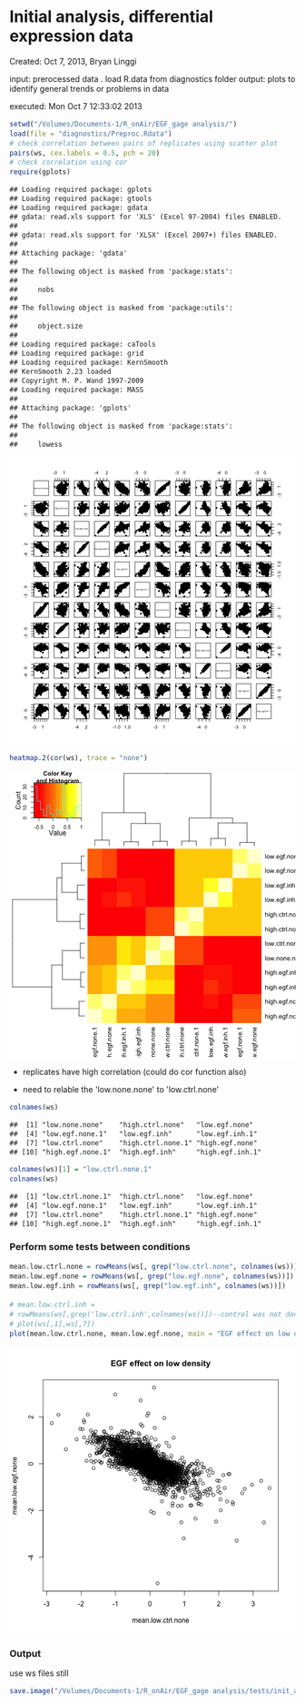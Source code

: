Initial analysis, differential expression data
========================================================
Created: Oct 7, 2013, Bryan Linggi  
 
input: prerocessed data . load R.data from diagnostics folder
output: plots to identify general trends or problems in data    

executed: Mon Oct  7 12:33:02 2013  


```r
setwd("/Volumes/Documents-1/R_onAir/EGF_gage analysis/")
load(file = "diagnostics/Preproc.Rdata")
# check correlation between pairs of replicates using scatter plot
pairs(ws, cex.labels = 0.5, pch = 20)
# check correlation using cor
require(gplots)
```

```
## Loading required package: gplots
## Loading required package: gtools
## Loading required package: gdata
## gdata: read.xls support for 'XLS' (Excel 97-2004) files ENABLED.
## 
## gdata: read.xls support for 'XLSX' (Excel 2007+) files ENABLED.
## 
## Attaching package: 'gdata'
## 
## The following object is masked from 'package:stats':
## 
##     nobs
## 
## The following object is masked from 'package:utils':
## 
##     object.size
## 
## Loading required package: caTools
## Loading required package: grid
## Loading required package: KernSmooth
## KernSmooth 2.23 loaded
## Copyright M. P. Wand 1997-2009
## Loading required package: MASS
## 
## Attaching package: 'gplots'
## 
## The following object is masked from 'package:stats':
## 
##     lowess
```

![plot of chunk unnamed-chunk-1](figure/unnamed-chunk-11.png) 

```r
heatmap.2(cor(ws), trace = "none")
```

![plot of chunk unnamed-chunk-1](figure/unnamed-chunk-12.png) 

* replicates have high correlation (could do cor function also)  
  
* need to relable the 'low.none.none' to 'low.ctrl.none'  


```r
colnames(ws)
```

```
##  [1] "low.none.none"    "high.ctrl.none"   "low.egf.none"    
##  [4] "low.egf.none.1"   "low.egf.inh"      "low.egf.inh.1"   
##  [7] "low.ctrl.none"    "high.ctrl.none.1" "high.egf.none"   
## [10] "high.egf.none.1"  "high.egf.inh"     "high.egf.inh.1"
```

```r
colnames(ws)[1] = "low.ctrl.none.1"
colnames(ws)
```

```
##  [1] "low.ctrl.none.1"  "high.ctrl.none"   "low.egf.none"    
##  [4] "low.egf.none.1"   "low.egf.inh"      "low.egf.inh.1"   
##  [7] "low.ctrl.none"    "high.ctrl.none.1" "high.egf.none"   
## [10] "high.egf.none.1"  "high.egf.inh"     "high.egf.inh.1"
```

### Perform some tests between conditions   

```r
mean.low.ctrl.none = rowMeans(ws[, grep("low.ctrl.none", colnames(ws))])
mean.low.egf.none = rowMeans(ws[, grep("low.egf.none", colnames(ws))])
mean.low.egf.inh = rowMeans(ws[, grep("low.egf.inh", colnames(ws))])

# mean.low.ctrl.inh =
# rowMeans(ws[,grep('low.ctrl.inh',colnames(ws))])--control was not done
# plot(ws[,1],ws[,7])
plot(mean.low.ctrl.none, mean.low.egf.none, main = "EGF effect on low density")
```

![plot of chunk unnamed-chunk-3](figure/unnamed-chunk-3.png) 


### Output   
use ws files still

```r
save.image("/Volumes/Documents-1/R_onAir/EGF_gage analysis/tests/init_analysis_output.Rdata")
```
